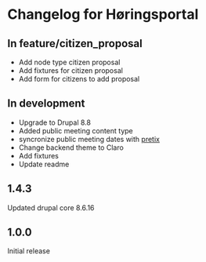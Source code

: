 # Changelog for Høringsportal

## In feature/citizen_proposal

* Add node type citizen proposal
* Add fixtures for citizen proposal
* Add form for citizens to add proposal

## In development

* Upgrade to Drupal 8.8
* Added public meeting content type
* syncronize public meeting dates with [pretix](https://pretix.eu)
* Change backend theme to Claro
* Add fixtures
* Update readme

## 1.4.3

Updated drupal core 8.6.16

## 1.0.0

Initial release
